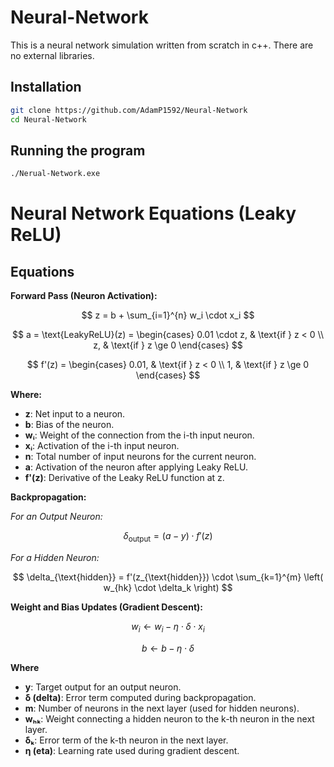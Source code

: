 # Neural-Network
This is a neural network simulation written from scratch in c++. There are no external libraries.

## Installation

```bash
git clone https://github.com/AdamP1592/Neural-Network
cd Neural-Network

```

## Running the program

```bash 
./Nerual-Network.exe
```

# Neural Network Equations (Leaky ReLU)

## Equations

**Forward Pass (Neuron Activation):**

$$
z = b + \sum_{i=1}^{n} w_i \cdot x_i
$$

$$
a = \text{LeakyReLU}(z) =
\begin{cases}
0.01 \cdot z, & \text{if } z < 0 \\
z, & \text{if } z \ge 0
\end{cases}
$$

$$
f'(z) =
\begin{cases}
0.01, & \text{if } z < 0 \\
1, & \text{if } z \ge 0
\end{cases}
$$

**Where:**

- **z**: Net input to a neuron.
- **b**: Bias of the neuron.
- **wᵢ**: Weight of the connection from the i-th input neuron.
- **xᵢ**: Activation of the i-th input neuron.
- **n**: Total number of input neurons for the current neuron.
- **a**: Activation of the neuron after applying Leaky ReLU.
- **f'(z)**: Derivative of the Leaky ReLU function at z.

**Backpropagation:**

_For an Output Neuron:_

$$
\delta_{\text{output}} = (a - y) \cdot f'(z)
$$

_For a Hidden Neuron:_

$$
\delta_{\text{hidden}} = f'(z_{\text{hidden}}) \cdot \sum_{k=1}^{m} \left( w_{hk} \cdot \delta_k \right)
$$

**Weight and Bias Updates (Gradient Descent):**

$$
w_i \leftarrow w_i - \eta \cdot \delta \cdot x_i
$$

$$
b \leftarrow b - \eta \cdot \delta
$$

**Where**

- **y**: Target output for an output neuron.
- **δ (delta)**: Error term computed during backpropagation.
- **m**: Number of neurons in the next layer (used for hidden neurons).
- **wₕₖ**: Weight connecting a hidden neuron to the k-th neuron in the next layer.
- **δₖ**: Error term of the k-th neuron in the next layer.
- **η (eta)**: Learning rate used during gradient descent.
